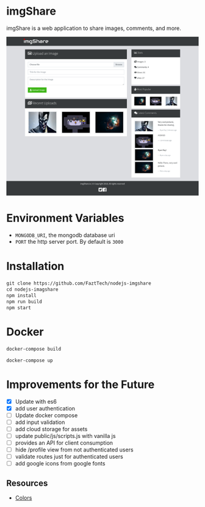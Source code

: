 # imgShare

imgShare is a web application to share images, comments, and more.

![](docs/screenshot1.png)

# Environment Variables

- `MONGODB_URI`, the mongodb database uri
- `PORT` the http server port. By default is `3000`

# Installation

```
git clone https://github.com/FaztTech/nodejs-imgshare
cd nodejs-imagshare
npm install
npm run build
npm start
```

# Docker

```
docker-compose build
```

```
docker-compose up
```

# Improvements for the Future

- [x] Update with es6
- [x] add user authentication
- [ ] Update docker compose
- [ ] add input validation
- [ ] add cloud storage for assets
- [ ] update public/js/scripts.js with vanilla js
- [ ] provides an API for client consumption
- [ ] hide /profile view from not authenticated users
- [ ] validate routes just for authenticated users
- [ ] add google icons from google fonts

## Resources

- [Colors](https://www.color-hex.com/color-palette/26292)
